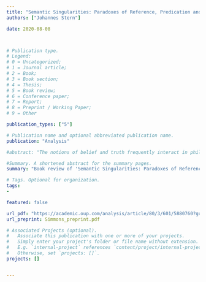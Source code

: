 ```yaml
---
title: "Semantic Singularities: Paradoxes of Reference, Predication and Truth. By Keith Simmons"
authors: ["Johannes Stern"]

date: 2020-08-08



# Publication type.
# Legend:
# 0 = Uncategorized;
# 1 = Journal article;
# 2 = Book;
# 3 = Book section;
# 4 = Thesis;
# 5 = Book review;
# 6 = Conference paper;
# 7 = Report;
# 8 = Preprint / Working Paper;
# 9 = Other

publication_types: ["5"]

# Publication name and optional abbreviated publication name.
publication: "Analysis"

#abstract: "The notions of belief and truth frequently interact in philosophical discourse but, surprisingly, a coherent semantics for such discourse is still wanting. Indeed, a number of puzzles stand in way of a satisfactory semantic account of the notion of truth in doxastic contexts. In this paper we discuss these puzzles and develop a more satisfactory semantic account that combines ideas from contextualist theories of attitude reports and Awareness semantics for non-idealized belief."

#Summary. A shortened abstract for the summary pages.
summary: "Book review of 'Semantic Singularities: Paradoxes of Reference, Predication and Truth' by Keith Simmons"

# Tags. Optional for organization.
tags:
-

featured: false

url_pdf: "https://academic.oup.com/analysis/article/80/3/601/5880760?guestAccessKey=c104d34d-7332-4961-b72f-814cfeb4078f"
url_preprint: Simmons_preprint.pdf

# Associated Projects (optional).
#   Associate this publication with one or more of your projects.
#   Simply enter your project's folder or file name without extension.
#   E.g. `internal-project` references `content/project/internal-project/index.md`.
#   Otherwise, set `projects: []`.
projects: []


---
```

